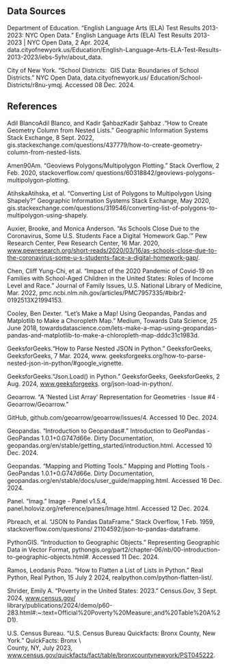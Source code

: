 ## Data Sources

Department of Education. “English Language Arts (ELA) Test Results 2013-2023: NYC Open Data.” 
    English Language Arts (ELA) Test Results 2013-2023 | NYC Open Data, 2 Apr. 2024, data.cityofnewyork.us/Education/English-Language-Arts-ELA-Test-Results-2013-2023/iebs-5yhr/about_data. 

City of New York. “School Districts:  GIS Data: Boundaries of School Districts.” NYC Open Data, data.cityofnewyork.us/
    Education/School-Districts/r8nu-ymqj. Accessed 08 Dec. 2024. 

## References 

Adil BlancoAdil Blanco, and Kadir ŞahbazKadir Şahbaz .“How to Create Geometry Column from Nested
    Lists.” Geographic Information Systems Stack Exchange, 8 Sept. 2022, gis.stackexchange.com/questions/437779/how-to-create-geometry-column-from-nested-lists. 

Amen90Am. “Geoviews Polygons/Multipolygon Plotting.” Stack Overflow, 2 Feb. 2020, stackoverflow.com/
    questions/60318842/geoviews-polygons-multipolygon-plotting. 

AtihskaAtihska, et al. “Converting List of Polygons to Multipolygon Using Shapely?” Geographic 
    Information Systems Stack Exchange, May 2020, gis.stackexchange.com/questions/319546/converting-list-of-polygons-to-multipolygon-using-shapely. 

Auxier, Brooke, and Monica Anderson. “As Schools Close Due to the Coronavirus, Some U.S. Students 
    Face a Digital ‘Homework Gap.’” Pew Research Center, Pew Research Center, 16 Mar. 2020, www.pewresearch.org/short-reads/2020/03/16/as-schools-close-due-to-the-coronavirus-some-u-s-students-face-a-digital-homework-gap/. 

Chen, Cliff Yung-Chi, et al. “Impact of the 2020 Pandemic of Covid-19 on Families with School-Aged 
    Children in the United States: Roles of Income Level and Race.” Journal of Family Issues, U.S. National Library of Medicine, Mar. 2022, pmc.ncbi.nlm.nih.gov/articles/PMC7957335/#bibr2-0192513X21994153. 

Cooley, Ben Dexter. “Let’s Make a Map! Using Geopandas, Pandas and Matplotlib to Make a Choropleth 
    Map.” Medium, Towards Data Science, 25 June 2018, towardsdatascience.com/lets-make-a-map-using-geopandas-pandas-and-matplotlib-to-make-a-chloropleth-map-dddc31c1983d. 

GeeksforGeeks.“How to Parse Nested JSON in Python.” GeeksforGeeks, GeeksforGeeks, 7 Mar. 2024, www.
    geeksforgeeks.org/how-to-parse-nested-json-in-python/#google_vignette. 

GeeksforGeeks.“Json.Load() in Python.” GeeksforGeeks, GeeksforGeeks, 2 Aug. 2024, www.geeksforgeeks.
    org/json-load-in-python/. 

Geoarrow. “A ‘Nested List Array’ Representation for Geometries · Issue #4 · Geoarrow/Geoarrow.” 

GitHub, github.com/geoarrow/geoarrow/issues/4. Accessed 10 Dec. 2024. 

Geopandas. “Introduction to Geopandas#.” Introduction to GeoPandas - GeoPandas 1.0.1+0.G747d66e.
    Dirty Documentation, geopandas.org/en/stable/getting_started/introduction.html. Accessed 10 Dec. 2024. 

Geopandas. “Mapping and Plotting Tools.” Mapping and Plotting Tools - GeoPandas 1.0.1+0.G747d66e.
    Dirty Documentation, geopandas.org/en/stable/docs/user_guide/mapping.html. Accessed 16 Dec. 2024. 

Panel. “Imag.” Image - Panel v1.5.4, panel.holoviz.org/reference/panes/Image.html. Accessed 12 Dec. 
    2024. 

Pbreach, et al. “JSON to Pandas DataFrame.” Stack Overflow, 1 Feb. 1959, stackoverflow.com/questions/
    21104592/json-to-pandas-dataframe. 

PythonGIS. “Introduction to Geographic Objects.” Representing Geographic Data in Vector Format, 
    pythongis.org/part2/chapter-06/nb/00-introduction-to-geographic-objects.html#. Accessed 11 Dec. 2024. 

Ramos, Leodanis Pozo. “How to Flatten a List of Lists in Python.” Real Python, Real Python, 15 July 2
    2024, realpython.com/python-flatten-list/. 

Shrider, Emily A. “Poverty in the United States: 2023.” Census.Gov, 3 Sept. 2024, www.census.gov/   
    library/publications/2024/demo/p60-283.html#:~:text=Official%20Poverty%20Measure:,and%20Table%20A%2D1). 

U.S. Census Bureau. “U.S. Census Bureau Quickfacts: Bronx County, New York.” QuickFacts: Bronx \   
    County, NY, July 2023, www.census.gov/quickfacts/fact/table/bronxcountynewyork/PST045222. 

